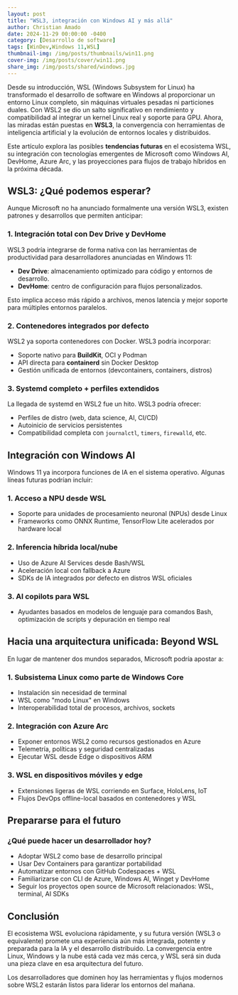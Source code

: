 ```yaml
---
layout: post
title: "WSL3, integración con Windows AI y más allá"
author: Christian Amado
date: 2024-11-29 00:00:00 -0400
category: [Desarrollo de software]
tags: [WinDev,Windows 11,WSL]
thumbnail-img: /img/posts/thumbnails/win11.png
cover-img: /img/posts/cover/win11.png
share_img: /img/posts/shared/windows.jpg
---
```


Desde su introducción, WSL (Windows Subsystem for Linux) ha transformado el desarrollo de software en Windows al proporcionar un entorno Linux completo, sin máquinas virtuales pesadas ni particiones duales. Con WSL2 se dio un salto significativo en rendimiento y compatibilidad al integrar un kernel Linux real y soporte para GPU. Ahora, las miradas están puestas en **WSL3**, la convergencia con herramientas de inteligencia artificial y la evolución de entornos locales y distribuidos.

Este artículo explora las posibles **tendencias futuras** en el ecosistema WSL, su integración con tecnologías emergentes de Microsoft como Windows AI, DevHome, Azure Arc, y las proyecciones para flujos de trabajo híbridos en la próxima década.

<!--more-->

## WSL3: ¿Qué podemos esperar?

Aunque Microsoft no ha anunciado formalmente una versión WSL3, existen patrones y desarrollos que permiten anticipar:

### 1. Integración total con Dev Drive y DevHome

WSL3 podría integrarse de forma nativa con las herramientas de productividad para desarrolladores anunciadas en Windows 11:

- **Dev Drive**: almacenamiento optimizado para código y entornos de desarrollo.
- **DevHome**: centro de configuración para flujos personalizados.

Esto implica acceso más rápido a archivos, menos latencia y mejor soporte para múltiples entornos paralelos.

### 2. Contenedores integrados por defecto

WSL2 ya soporta contenedores con Docker. WSL3 podría incorporar:

- Soporte nativo para **BuildKit**, OCI y Podman
- API directa para **containerd** sin Docker Desktop
- Gestión unificada de entornos (devcontainers, containers, distros)

### 3. Systemd completo + perfiles extendidos

La llegada de systemd en WSL2 fue un hito. WSL3 podría ofrecer:

- Perfiles de distro (web, data science, AI, CI/CD)
- Autoinicio de servicios persistentes
- Compatibilidad completa con `journalctl`, `timers`, `firewalld`, etc.

## Integración con Windows AI

Windows 11 ya incorpora funciones de IA en el sistema operativo. Algunas líneas futuras podrían incluir:

### 1. Acceso a NPU desde WSL

- Soporte para unidades de procesamiento neuronal (NPUs) desde Linux
- Frameworks como ONNX Runtime, TensorFlow Lite acelerados por hardware local

### 2. Inferencia híbrida local/nube

- Uso de Azure AI Services desde Bash/WSL
- Aceleración local con fallback a Azure
- SDKs de IA integrados por defecto en distros WSL oficiales

### 3. AI copilots para WSL

- Ayudantes basados en modelos de lenguaje para comandos Bash, optimización de scripts y depuración en tiempo real

## Hacia una arquitectura unificada: Beyond WSL

En lugar de mantener dos mundos separados, Microsoft podría apostar a:

### 1. Subsistema Linux como parte de Windows Core

- Instalación sin necesidad de terminal
- WSL como "modo Linux" en Windows
- Interoperabilidad total de procesos, archivos, sockets

### 2. Integración con Azure Arc

- Exponer entornos WSL2 como recursos gestionados en Azure
- Telemetría, políticas y seguridad centralizadas
- Ejecutar WSL desde Edge o dispositivos ARM

### 3. WSL en dispositivos móviles y edge

- Extensiones ligeras de WSL corriendo en Surface, HoloLens, IoT
- Flujos DevOps offline-local basados en contenedores y WSL

## Prepararse para el futuro

### ¿Qué puede hacer un desarrollador hoy?

- Adoptar WSL2 como base de desarrollo principal
- Usar Dev Containers para garantizar portabilidad
- Automatizar entornos con GitHub Codespaces + WSL
- Familiarizarse con CLI de Azure, Windows AI, Winget y DevHome
- Seguir los proyectos open source de Microsoft relacionados: WSL, terminal, AI SDKs

## Conclusión

El ecosistema WSL evoluciona rápidamente, y su futura versión (WSL3 o equivalente) promete una experiencia aún más integrada, potente y preparada para la IA y el desarrollo distribuido. La convergencia entre Linux, Windows y la nube está cada vez más cerca, y WSL será sin duda una pieza clave en esa arquitectura del futuro.

Los desarrolladores que dominen hoy las herramientas y flujos modernos sobre WSL2 estarán listos para liderar los entornos del mañana.
